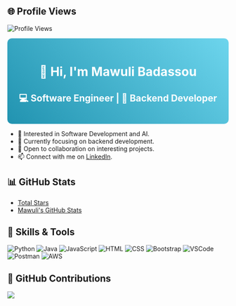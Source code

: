 <!-- Profile Views Section -->
## 🌐 Profile Views
![Profile Views](https://komarev.com/ghpvc/?username=MawuliB&color=blue&style=flat)

<!-- Header Section with Gradient Background -->
<div style="background: linear-gradient(45deg, #2193b0, #6dd5ed); padding: 20px; border-radius: 10px;">

  <!-- Header Text -->
  <h1 style="color: white; text-align: center;">👋 Hi, I'm Mawuli Badassou</h1>

  <!-- Subheader Text -->
  <h2 style="color: white; text-align: center;">💻 Software Engineer | 💾 Backend Developer</h2>

</div>

<!-- Introduction Section -->
- 👀 Interested in Software Development and AI.
- 🌱 Currently focusing on backend development.
- 💞 Open to collaboration on interesting projects.
- 📫 Connect with me on [LinkedIn](https://www.linkedin.com/in/mawuli-badassou-8a3021225/).

<!-- GitHub Stats Section -->
## 📊 GitHub Stats
- [Total Stars](https://img.shields.io/github/stars/MawuliB?style=social)
- [Mawuli's GitHub Stats](https://github-readme-stats.vercel.app/api?username=MawuliB&count_private=true&show_icons=true&hide=stars&theme=radical)

<!-- Skills Section -->
## 🔧 Skills & Tools
![Python](https://img.shields.io/badge/-Python-3776AB?style=flat&logo=python&logoColor=white)
![Java](https://img.shields.io/badge/-Java-007396?style=flat&logo=java&logoColor=white)
![JavaScript](https://img.shields.io/badge/-JavaScript-F7DF1E?style=flat&logo=javascript&logoColor=black)
![HTML](https://img.shields.io/badge/-HTML-E34F26?style=flat&logo=html5&logoColor=white)
![CSS](https://img.shields.io/badge/-CSS-1572B6?style=flat&logo=css3&logoColor=white)
![Bootstrap](https://img.shields.io/badge/-Bootstrap-563D7C?style=flat&logo=bootstrap&logoColor=white)
![VSCode](https://img.shields.io/badge/-VSCode-007ACC?style=flat&logo=visual-studio-code&logoColor=white)
![Postman](https://img.shields.io/badge/-Postman-FF6C37?style=flat&logo=postman&logoColor=white)
![AWS](https://img.shields.io/badge/-AWS-232F3E?style=flat&logo=amazon-aws&logoColor=white)

<!-- GitHub Contributions Section -->
## 🚀 GitHub Contributions
![](https://github-readme-streak-stats.herokuapp.com/?user=MawuliB)


